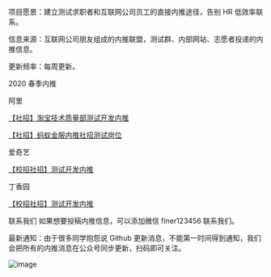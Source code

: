 
项目愿景：建立测试求职者和互联网公司员工的直接内推途径，告别 HR 低效率联系。

信息来源：互联网公司朋友组成的内推联盟，测试群、内部网站、志愿者投递的内推信息。

更新频率：每周更新。


2020 春季内推

阿里

[【社招】淘宝技术质量部测试开发内推](https://mp.weixin.qq.com/s/gEPlUBazKdd63tUSL_c-9w)

[【社招】蚂蚁金服内推社招测试岗位](https://mp.weixin.qq.com/s/j3FfgtTLZ650sQGEy6UGlQ)

爱奇艺

[【校招社招】测试开发内推](https://mp.weixin.qq.com/s/LUeiz1I4qrSJazSpuVl2SA)


丁香园

[【校招社招】测试开发内推](https://mp.weixin.qq.com/s/SBbnuchfQehOMmWvfsLdIw)


联系我们
如果想要投稿内推信息，可以添加微信 finer123456 联系我们。

最新通知：由于很多同学抱怨说 Github 更新消息，不能第一时间得到通知，我们会把所有的内推消息在公众号同步更新，扫码即可关注。



![image](https://github.com/testdevhome/Autotestplat/blob/master/static/testdevhome.jpg?raw=true)

